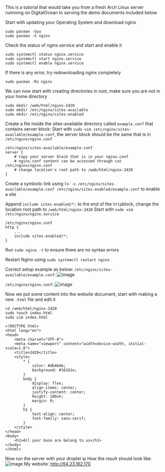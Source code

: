 This is a tutorial that would take you from a fresh Arch Linux server runnning on DigitalOcean to serving the demo documents included below

Start with updating your Operating System and download nginx

```
sudo pacman -Syu
sudo pacman -S nginx
```


Check the status of nginx.service and start and enable it

```
sudo systemctl status nginx.service
sudo systemctl start nginx.service
sudo systemctl enable nginx.service
```


If there is any error, try redownloading nginx completely

```
sudo pacman -Rs nginx
```


We can now start with creating directories in root, make sure you are not in your home directory

```
sudo mkdir /web/html/nginx-2420
sudo mkdir /etc/nginx/sites-available
sudo mkdir /etc/nginx/sites-enabled
```


Create a file inside the sites-available directory called `example.conf` that contains server block:
Start with `sudo vim /etc/nginx/sites-available/example.conf`, the server block should be the same that is in `/etc/nginx/nginx.conf`
```
/etc/nginx/sites-available/example.conf
server {
    # Copy your server block that is in your nginx.conf
    # nginx.conf content can be accessed through cat /etc/nginx/nginx.conf
    # change location's root path to /web/html/nginx-2420
}
```


Create a symbolic link using `ln -s /etc/nginx/sites-available/example.conf /etc/nginx/sites-enabled/example.conf` to enable a site


Append `include sites-enabled/*;` to the end of the `http`block, change the location root path to `/web/html/nginx-2420`
Start with `sudo vim /etc/nginx/nginx.service`
```
/etc/nginx/nginx.conf
http {
    ...
    include sites-enabled/*;
}
```

Run `sudo nginx -t` to ensure there are no syntax errors


Restart Nginx using `sudo systemctl restart nginx`


Correct setup example as below:
`/etc/nginx/sites-available/example.conf`:
![image](https://github.com/PythThm/nginx-2420/assets/148722652/f71e7ca4-2d85-4061-b61a-dc7c92aab819)



`/etc/nginx/nginx.conf`:
![image](https://github.com/PythThm/nginx-2420/assets/148722652/d74c23f5-82a4-4738-9c05-e2a3525820b6)



Now we put some content into the website document, start with making a new `.html` file and edit it
```
cd /web/html/nginx-2420
sudo touch index.html
sudo vim index.html
```
```
<!DOCTYPE html>
<html lang="en">
<head>
    <meta charset="UTF-8">
    <meta name="viewport" content="width=device-width, initial-scale=1.0">
    <title>2420</title>
    <style>
        * {
            color: #db4b4b;
            background: #16161e;
        }
        body {
            display: flex;
            align-items: center;
            justify-content: center;
            height: 100vh;
            margin: 0;
        }
        h1 {
            text-align: center;
            font-family: sans-serif;
        }
    </style>
</head>
<body>
    <h1>All your base are belong to us</h1>
</body>
</html>
```


Now run the server with your droplet ip
How the result should look like:
![image](https://github.com/PythThm/nginx-2420/assets/148722652/838b069a-3f24-4651-a9f2-16efa8fb580e)
My website: http://64.23.162.170
